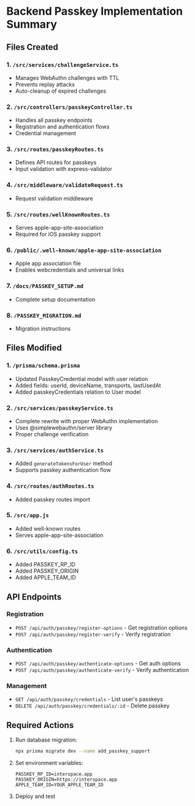 # Backend Passkey Implementation Summary

## Files Created

### 1. `/src/services/challengeService.ts`
- Manages WebAuthn challenges with TTL
- Prevents replay attacks
- Auto-cleanup of expired challenges

### 2. `/src/controllers/passkeyController.ts`
- Handles all passkey endpoints
- Registration and authentication flows
- Credential management

### 3. `/src/routes/passkeyRoutes.ts`
- Defines API routes for passkeys
- Input validation with express-validator

### 4. `/src/middleware/validateRequest.ts`
- Request validation middleware

### 5. `/src/routes/wellKnownRoutes.ts`
- Serves apple-app-site-association
- Required for iOS passkey support

### 6. `/public/.well-known/apple-app-site-association`
- Apple app association file
- Enables webcredentials and universal links

### 7. `/docs/PASSKEY_SETUP.md`
- Complete setup documentation

### 8. `/PASSKEY_MIGRATION.md`
- Migration instructions

## Files Modified

### 1. `/prisma/schema.prisma`
- Updated PasskeyCredential model with user relation
- Added fields: userId, deviceName, transports, lastUsedAt
- Added passkeyCredentials relation to User model

### 2. `/src/services/passkeyService.ts`
- Complete rewrite with proper WebAuthn implementation
- Uses @simplewebauthn/server library
- Proper challenge verification

### 3. `/src/services/authService.ts`
- Added `generateTokensForUser` method
- Supports passkey authentication flow

### 4. `/src/routes/authRoutes.ts`
- Added passkey routes import

### 5. `/src/app.js`
- Added well-known routes
- Serves apple-app-site-association

### 6. `/src/utils/config.ts`
- Added PASSKEY_RP_ID
- Added PASSKEY_ORIGIN
- Added APPLE_TEAM_ID

## API Endpoints

### Registration
- `POST /api/auth/passkey/register-options` - Get registration options
- `POST /api/auth/passkey/register-verify` - Verify registration

### Authentication
- `POST /api/auth/passkey/authenticate-options` - Get auth options
- `POST /api/auth/passkey/authenticate-verify` - Verify authentication

### Management
- `GET /api/auth/passkey/credentials` - List user's passkeys
- `DELETE /api/auth/passkey/credentials/:id` - Delete passkey

## Required Actions

1. Run database migration:
   ```bash
   npx prisma migrate dev --name add_passkey_support
   ```

2. Set environment variables:
   ```env
   PASSKEY_RP_ID=interspace.app
   PASSKEY_ORIGIN=https://interspace.app
   APPLE_TEAM_ID=YOUR_APPLE_TEAM_ID
   ```

3. Deploy and test